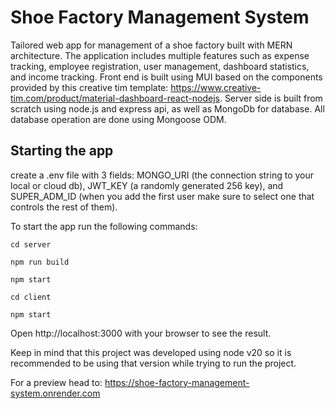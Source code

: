 # Shoe Factory Management System
Tailored web app for management of a shoe factory built with MERN architecture. The application includes multiple features such as expense tracking, employee registration, user management, dashboard statistics, and income tracking. Front end is built using MUI based on the components provided by this creative tim template: https://www.creative-tim.com/product/material-dashboard-react-nodejs. Server side is built from scratch using node.js and express api, as well as MongoDb for database. All database operation are done using Mongoose ODM.

## Starting the app

create a .env file with 3 fields: MONGO_URI (the connection string to your local or cloud db), JWT_KEY (a randomly generated 256 key), and SUPER_ADM_ID (when you add the first user make sure to select one that controls the rest of them). 

To start the app run the following commands:

```
cd server

npm run build

npm start

cd client

npm start
```
Open http://localhost:3000 with your browser to see the result.

Keep in mind that this project was developed using node v20 so it is recommended to be using that version while trying to run the project.


For a preview head to: https://shoe-factory-management-system.onrender.com
